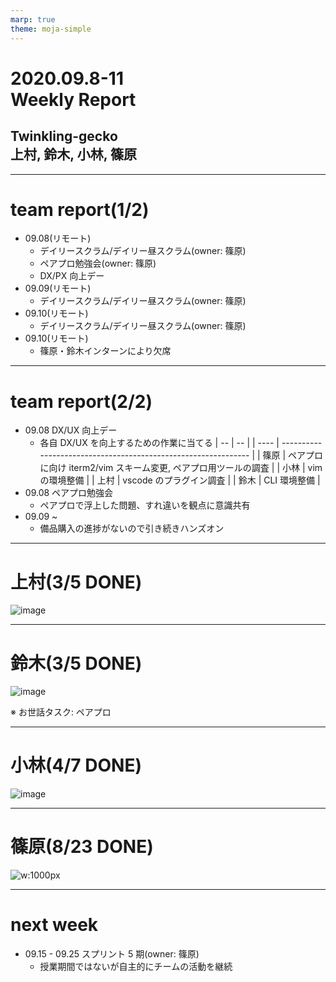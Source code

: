 ```yaml
---
marp: true
theme: moja-simple
---
```


<!--- _class: cover -->

# 2020.09.8-11<br/>Weekly Report

## Twinkling-gecko<br/>上村, 鈴木, 小林, 篠原

---

# team report(1/2)

- 09.08(リモート)
  - デイリースクラム/デイリー昼スクラム(owner: 篠原)
  - ペアプロ勉強会(owner: 篠原)
  - DX/PX 向上デー
- 09.09(リモート)
  - デイリースクラム/デイリー昼スクラム(owner: 篠原)
- 09.10(リモート)
  - デイリースクラム/デイリー昼スクラム(owner: 篠原)
- 09.10(リモート)
  - 篠原・鈴木インターンにより欠席

---

# team report(2/2)

- 09.08 DX/UX 向上デー
  - 各自 DX/UX を向上するための作業に当てる
    | -- | -- |
    | ---- | -------------------------------------------------------------- |
    | 篠原 | ペアプロに向け iterm2/vim スキーム変更, ペアプロ用ツールの調査 |
    | 小林 | vim の環境整備 |
    | 上村 | vscode のプラグイン調査 |
    | 鈴木 | CLI 環境整備 |
- 09.08 ペアプロ勉強会
  - ペアプロで浮上した問題、すれ違いを観点に意識共有
- 09.09 ~
  - 備品購入の進捗がないので引き続きハンズオン

---

# 上村(3/5 DONE)

![image](https://user-images.githubusercontent.com/34061817/92921419-f6a7e680-f46e-11ea-85dd-60f3973b4ca8.png)

---

# 鈴木(3/5 DONE)

![image](https://user-images.githubusercontent.com/34061817/92922081-2e635e00-f470-11ea-9b0c-5e41955b0a9e.png)

※ お世話タスク: ペアプロ

---

# 小林(4/7 DONE)

![image](https://user-images.githubusercontent.com/34061817/92922215-6bc7eb80-f470-11ea-8dcc-e8f9cf1495fc.png)

---

# 篠原(8/23 DONE)

![w:1000px](https://user-images.githubusercontent.com/34061817/92922394-bfd2d000-f470-11ea-955d-82e84aa86128.png)

---

# next week

- 09.15 - 09.25 スプリント 5 期(owner: 篠原)
  - 授業期間ではないが自主的にチームの活動を継続
